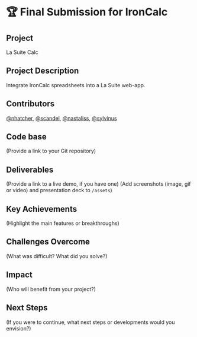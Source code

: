 # 🏆 Final Submission for IronCalc

## Project
La Suite Calc

## Project Description
Integrate IronCalc spreadsheets into a La Suite web-app.


## Contributors
<a href="https://github.com/nhatcher">@nhatcher</a>, <a href="https://github.com/scandel">@scandel</a>, <a href="https://github.com/nastaliss">@nastaliss</a>, <a href="https://github.com/sylvinus">@sylvinus</a>

## Code base
(Provide a link to your Git repository)

## Deliverables 
(Provide a link to a live demo, if you have one)
(Add screenshots (image, gif or video) and presentation deck to `/assets`)

## Key Achievements
(Highlight the main features or breakthroughs)

## Challenges Overcome
(What was difficult? What did you solve?)

## Impact
(Who will benefit from your project?)

## Next Steps
(If you were to continue, what next steps or developments would you envision?)
